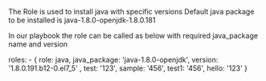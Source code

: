 The Role is used to install java with specific versions
Default java package to be installed is java-1.8.0-openjdk-1.8.0.181

In our playbook the role can be called as below with required java_package name and version

  roles:
     - { role: java, java_package: 'java-1.8.0-openjdk', version: '1.8.0.191.b12-0.el7_5' , test: '123', sample: '456', test1: '456', hello: '123' }
    
